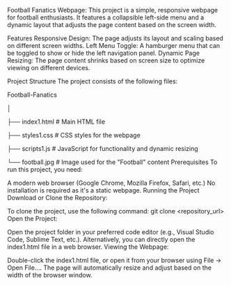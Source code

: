 Football Fanatics Webpage:
This project is a simple, responsive webpage for football enthusiasts. It features a collapsible left-side menu and a dynamic layout that adjusts the page content based on the screen width.

Features
Responsive Design: The page adjusts its layout and scaling based on different screen widths.
Left Menu Toggle: A hamburger menu that can be toggled to show or hide the left navigation panel.
Dynamic Page Resizing: The page content shrinks based on screen size to optimize viewing on different devices.


Project Structure
The project consists of the following files:


Football-Fanatics

│

├── index1.html           # Main HTML file

├── styles1.css           # CSS styles for the webpage

├── scripts1.js           # JavaScript for functionality and dynamic resizing

└── football.jpg          # Image used for the "Football" content
Prerequisites
To run this project, you need:

A modern web browser (Google Chrome, Mozilla Firefox, Safari, etc.)
No installation is required as it's a static webpage.
Running the Project
Download or Clone the Repository:

To clone the project, use the following command:
git clone <repository_url>
Open the Project:

Open the project folder in your preferred code editor (e.g., Visual Studio Code, Sublime Text, etc.).
Alternatively, you can directly open the index1.html file in a web browser.
Viewing the Webpage:

Double-click the index1.html file, or open it from your browser using File -> Open File....
The page will automatically resize and adjust based on the width of the browser window.
